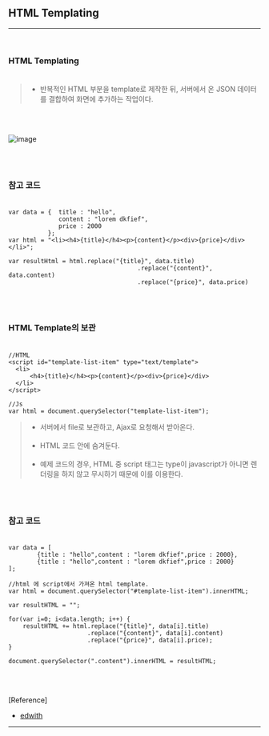 HTML Templating
---------------

---

<br>

### HTML Templating<br><br>

> -	반복적인 HTML 부분을 template로 제작한 뒤, 서버에서 온 JSON 데이터를 결합하여 화면에 추가하는 작업이다.

<br><br>

![image](https://user-images.githubusercontent.com/56240505/70503744-7236d900-1b67-11ea-8a58-7ff2f924e7a6.png)

<br><br>

### 참고 코드<br><br>

```
var data = {  title : "hello",
              content : "lorem dkfief",
              price : 2000
           };
var html = "<li><h4>{title}</h4><p>{content}</p><div>{price}</div></li>";

var resultHtml = html.replace("{title}", data.title)
                                    .replace("{content}", data.content)
                                    .replace("{price}", data.price)
```

<br><br>

### HTML Template의 보관<br><br>

```
//HTML
<script id="template-list-item" type="text/template">
  <li>
      <h4>{title}</h4><p>{content}</p><div>{price}</div>
  </li>
</script>

//Js
var html = document.querySelector("template-list-item");
```

> -	서버에서 file로 보관하고, Ajax로 요청해서 받아온다.<br><br>
> -	HTML 코드 안에 숨겨둔다. <br><br>
> -	예제 코드의 경우, HTML 중 script 태그는 type이 javascript가 아니면 렌더링을 하지 않고 무시하기 때문에 이를 이용한다.

<br><br>

### 참고 코드<br><br>

```
var data = [
        {title : "hello",content : "lorem dkfief",price : 2000},
        {title : "hello",content : "lorem dkfief",price : 2000}
];

//html 에 script에서 가져온 html template.
var html = document.querySelector("#template-list-item").innerHTML;

var resultHTML = "";

for(var i=0; i<data.length; i++) {
    resultHTML += html.replace("{title}", data[i].title)
                      .replace("{content}", data[i].content)
                      .replace("{price}", data[i].price);
}

document.querySelector(".content").innerHTML = resultHTML;
```

<br><br>

[Reference]

-	[edwith](https://www.edwith.org/boostcourse-web/lecture/20732/)

---
